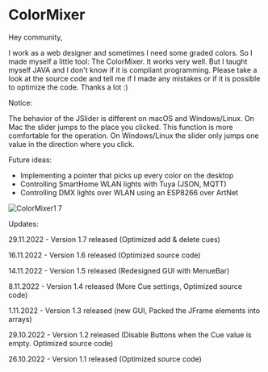 # ColorMixer

Hey community,

I work as a web designer and sometimes I need some graded colors. So I made myself a little tool: The ColorMixer.
It works very well. But I taught myself JAVA and I don't know if it is compliant programming.
Please take a look at the source code and tell me if I made any mistakes or if it is possible to optimize the code. Thanks a lot :)

Notice:

The behavior of the JSlider is different on macOS and Windows/Linux.
On Mac the slider jumps to the place you clicked. This function is more comfortable for the operation.
On Windows/Linux the slider only jumps one value in the direction where you click.


Future ideas:
- Implementing a pointer that picks up every color on the desktop
- Controlling SmartHome WLAN lights with Tuya (JSON, MQTT)
- Controlling DMX lights over WLAN using an ESP8266 over ArtNet

![ColorMixer1 7](https://user-images.githubusercontent.com/116021405/204408964-abd96e34-465f-4b70-b45b-d96a700cdced.png)

Updates:

29.11.2022 - Version 1.7 released (Optimized add & delete cues)

16.11.2022 - Version 1.6 released (Optimized source code)

14.11.2022 - Version 1.5 released (Redesigned GUI with MenueBar)

8.11.2022 - Version 1.4 released (More Cue settings, Optimized source code)

1.11.2022 - Version 1.3 released (new GUI, Packed the JFrame elements into arrays)

29.10.2022 - Version 1.2 released (Disable Buttons when the Cue value is empty. Optimized source code)

26.10.2022 - Version 1.1 released (Optimized source code)

